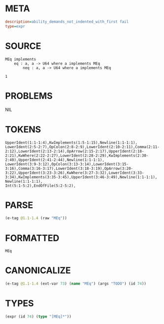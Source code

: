 # META
~~~ini
description=ability_demands_not_indented_with_first fail
type=expr
~~~
# SOURCE
~~~roc
MEq implements
    eq : a, a -> U64 where a implements MEq
        neq : a, a -> U64 where a implements MEq

1
~~~
# PROBLEMS
NIL
# TOKENS
~~~zig
UpperIdent(1:1-1:4),KwImplements(1:5-1:15),Newline(1:1-1:1),
LowerIdent(2:5-2:7),OpColon(2:8-2:9),LowerIdent(2:10-2:11),Comma(2:11-2:12),LowerIdent(2:13-2:14),OpArrow(2:15-2:17),UpperIdent(2:18-2:21),KwWhere(2:22-2:27),LowerIdent(2:28-2:29),KwImplements(2:30-2:40),UpperIdent(2:41-2:44),Newline(1:1-1:1),
LowerIdent(3:9-3:12),OpColon(3:13-3:14),LowerIdent(3:15-3:16),Comma(3:16-3:17),LowerIdent(3:18-3:19),OpArrow(3:20-3:22),UpperIdent(3:23-3:26),KwWhere(3:27-3:32),LowerIdent(3:33-3:34),KwImplements(3:35-3:45),UpperIdent(3:46-3:49),Newline(1:1-1:1),
Newline(1:1-1:1),
Int(5:1-5:2),EndOfFile(5:2-5:2),
~~~
# PARSE
~~~clojure
(e-tag @1.1-1.4 (raw "MEq"))
~~~
# FORMATTED
~~~roc
MEq
~~~
# CANONICALIZE
~~~clojure
(e-tag @1.1-1.4 (ext-var 73) (name "MEq") (args "TODO") (id 74))
~~~
# TYPES
~~~clojure
(expr (id 74) (type "[MEq]*"))
~~~
